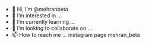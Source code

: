 - 👋 Hi, I’m @mehranbeta
- 👀 I’m interested in ...
- 🌱 I’m currently learning ...
- 💞️ I’m looking to collaborate on ...
- 📫 How to reach me ...
instagram page mehran_beta
<!---
mehranbeta/mehranbeta is a ✨ special ✨ repository because its `README.md` (this file) appears on your GitHub profile.
You can click the Preview link to take a look at your changes.
--->
